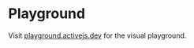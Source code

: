 # Playground

Visit [playground.activejs.dev](https://playground.activejs.dev) for the visual playground.
